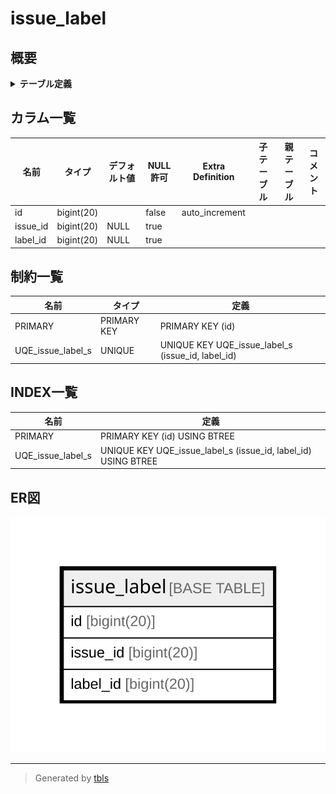 # issue_label

## 概要

<details>
<summary><strong>テーブル定義</strong></summary>

```sql
CREATE TABLE `issue_label` (
  `id` bigint(20) NOT NULL AUTO_INCREMENT,
  `issue_id` bigint(20) DEFAULT NULL,
  `label_id` bigint(20) DEFAULT NULL,
  PRIMARY KEY (`id`),
  UNIQUE KEY `UQE_issue_label_s` (`issue_id`,`label_id`)
) ENGINE=InnoDB DEFAULT CHARSET=utf8mb4 ROW_FORMAT=DYNAMIC
```

</details>

## カラム一覧

| 名前       | タイプ        | デフォルト値       | NULL許可   | Extra Definition | 子テーブル      | 親テーブル      | コメント     |
| -------- | ---------- | ------------ | -------- | ---------------- | ---------- | ---------- | -------- |
| id       | bigint(20) |              | false    | auto_increment   |            |            |          |
| issue_id | bigint(20) | NULL         | true     |                  |            |            |          |
| label_id | bigint(20) | NULL         | true     |                  |            |            |          |

## 制約一覧

| 名前                | タイプ         | 定義                                                |
| ----------------- | ----------- | ------------------------------------------------- |
| PRIMARY           | PRIMARY KEY | PRIMARY KEY (id)                                  |
| UQE_issue_label_s | UNIQUE      | UNIQUE KEY UQE_issue_label_s (issue_id, label_id) |

## INDEX一覧

| 名前                | 定義                                                            |
| ----------------- | ------------------------------------------------------------- |
| PRIMARY           | PRIMARY KEY (id) USING BTREE                                  |
| UQE_issue_label_s | UNIQUE KEY UQE_issue_label_s (issue_id, label_id) USING BTREE |

## ER図

![er](issue_label.svg)

---

> Generated by [tbls](https://github.com/k1LoW/tbls)
